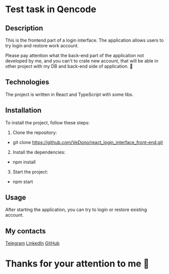 # Test task in Qencode

## Description

This is the frontend part of a login interface. The application allows users to try login and restore work account.

Please pay attention what the back-end part of the application not developed by me, and you can't to crate new account, that will be able in other project with my DB and back-end side of application. 👀

## Technologies

The project is written in React and TypeScript with some libs.

## Installation

To install the project, follow these steps:

1. Clone the repository:
 - git clone https://github.com/VeDono/react_login_interface_front-end.git

2. Install the dependencies:
 - npm install

3. Start the project:
 - npm start

## Usage

After starting the application, you can try to login or restore existing account.

## My contacts

[Telegram](https://t.me/VeDono)
[LinkedIn](https://www.linkedin.com/in/sergey-emelyanov-18082b27a/)
[GitHub](https://github.com/VeDono)

# Thanks for your attention to me 🤝